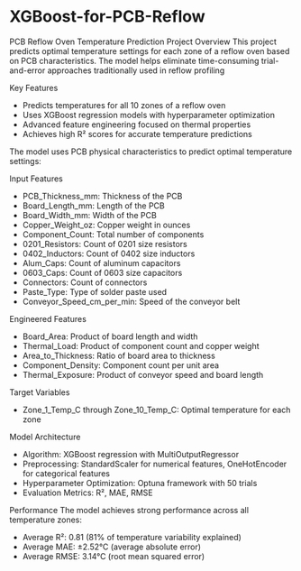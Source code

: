 # XGBoost-for-PCB-Reflow
PCB Reflow Oven Temperature Prediction
Project Overview
This project predicts optimal temperature settings for each zone of a reflow oven based on PCB characteristics. The model helps eliminate time-consuming trial-and-error approaches traditionally used in reflow profiling

Key Features
- Predicts temperatures for all 10 zones of a reflow oven
- Uses XGBoost regression models with hyperparameter optimization
- Advanced feature engineering focused on thermal properties
- Achieves high R² scores for accurate temperature predictions

The model uses PCB physical characteristics to predict optimal temperature settings:

Input Features
- PCB_Thickness_mm: Thickness of the PCB
- Board_Length_mm: Length of the PCB
- Board_Width_mm: Width of the PCB
- Copper_Weight_oz: Copper weight in ounces
- Component_Count: Total number of components
- 0201_Resistors: Count of 0201 size resistors
- 0402_Inductors: Count of 0402 size inductors
- Alum_Caps: Count of aluminum capacitors
- 0603_Caps: Count of 0603 size capacitors
- Connectors: Count of connectors
- Paste_Type: Type of solder paste used
- Conveyor_Speed_cm_per_min: Speed of the conveyor belt

Engineered Features
- Board_Area: Product of board length and width
- Thermal_Load: Product of component count and copper weight
- Area_to_Thickness: Ratio of board area to thickness
- Component_Density: Component count per unit area
- Thermal_Exposure: Product of conveyor speed and board length

Target Variables
- Zone_1_Temp_C through Zone_10_Temp_C: Optimal temperature for each zone

Model Architecture
- Algorithm: XGBoost regression with MultiOutputRegressor
- Preprocessing: StandardScaler for numerical features, OneHotEncoder for categorical features
- Hyperparameter Optimization: Optuna framework with 50 trials
- Evaluation Metrics: R², MAE, RMSE

Performance
The model achieves strong performance across all temperature zones:
- Average R²: 0.81 (81% of temperature variability explained)
- Average MAE: ±2.52°C (average absolute error)
- Average RMSE: 3.14°C (root mean squared error)
